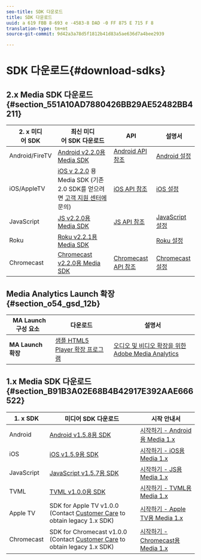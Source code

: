 ```yaml
---
seo-title: SDK 다운로드
title: SDK 다운로드
uuid: a 619 FBB 8-693 e -4583-8 DAD -0 FF 875 E 715 F 8
translation-type: tm+mt
source-git-commit: 9d42a3a78d5f1812b41d83a5ae636d7a4bee2939

---
```



# SDK 다운로드{#download-sdks}

## 2.x Media SDK 다운로드 {#section_551A10AD7880426BB29AE52482BB4211}

| 2. x 미디어 SDK  | 최신 미디어 SDK 다운로드 |  API   |  설명서  |
| --- | --- | --- | --- |
| Android/FireTV | [Android v2.2.0용 Media SDK](https://github.com/Adobe-Marketing-Cloud/media-sdks/releases/tag/android-v2.2.0) | [Android API 참조](https://adobe-marketing-cloud.github.io/media-sdks/reference/android/) | [Android 설정](../sdk-implement/setup/set-up-android.md) |
| iOS/AppleTV | [iOS v 2.2.0](https://github.com/Adobe-Marketing-Cloud/media-sdks/releases/tag/ios-v2.2.0) 용 Media SDK (기존 2.0 SDK를 얻으려면 [고객 지원 센터에 ](https://helpx.adobe.com/marketing-cloud/contact-support.html) 문의) | [iOS API 참조](https://adobe-marketing-cloud.github.io/media-sdks/reference/ios/) | [iOS 설정](../sdk-implement/setup/set-up-ios.md) |
| JavaScript | [JS v2.2.0용 Media SDK](https://github.com/Adobe-Marketing-Cloud/media-sdks/releases/tag/js-v2.2.0) | [JS API 참조](https://adobe-marketing-cloud.github.io/media-sdks/reference/javascript/) | [JavaScript 설정](../sdk-implement/setup/set-up-js.md) |
| Roku | [Roku v2.2.1용 Media SDK](https://github.com/Adobe-Marketing-Cloud/media-sdks/releases/tag/roku-v2.2.1) |  | [Roku 설정](../sdk-implement/setup/set-up-roku.md) |
| Chromecast | [Chromecast v2.2.0용 Media SDK](https://github.com/Adobe-Marketing-Cloud/media-sdks/releases/tag/chromecast-v2.2.0) | [Chromecast API 참조](https://adobe-marketing-cloud.github.io/media-sdks/reference/chromecast/) | [Chromecast 설정](../sdk-implement/setup/set-up-chromecast.md) |

<!--
## Download the Adobe Nielsen 2.x SDKs {#section_ih5_vpz_p1b}

|  &nbsp;Adobe Nielsen 2.x SDKs&nbsp; | Latest&nbsp;Media&nbsp;SDK&nbsp;Downloads&nbsp; | Nielsen&nbsp;Implementation&nbsp;Guides&nbsp; |
|---|---|---|
| **Android** | [VHL for Android v.2.0.1N](https://adobecertifiedmetrics.zendesk.com/hc/en-us/articles/115002514727-VHL-version-2-0-x-N-GA-Release) | [Android 2.1](../nielsen-partnership/dcr-impl/dcr-android-impl-2.1.md) |
| **iOS** | [VHL for iOS v.2.0.1N](https://adobecertifiedmetrics.zendesk.com/hc/en-us/articles/115002514727-VHL-version-2-0-x-N-GA-Release) | [iOS 2.1](../nielsen-partnership/dcr-impl/dcr-ios-impl-2.1.md) |
| **JavaScript** | [VHL for JavaScript v.2.0.1N](https://adobecertifiedmetrics.zendesk.com/hc/en-us/articles/115002514727-VHL-version-2-0-x-N-GA-Release) | [JavaScript 2.1](../nielsen-partnership/dcr-impl/dcr-js-impl-2.1.md) |
-->

## Media Analytics Launch 확장 {#section_o54_gsd_12b}

| MA Launch 구성 요소   | 다운로드 | 설명서 |
|---|---|---|
| **MA Launch 확장** | [샘플 HTML5 Player 확장 프로그램](https://github.com/adobe/reactor-adobe-va-sample-player) | [오디오 및 비디오 확장을 위한 Adobe Media Analytics](https://docs.adobelaunch.com/extension-reference/web/adobe-media-analytics-for-audio-and-video-extension) |

## 1.x Media SDK 다운로드 {#section_B91B3A02E68B4B42917E392AAE666522}

| 1. x SDK  | 미디어 SDK 다운로드  | 시작 안내서  |
| --- | --- | --- |
| Android | [Android v1.5.8용 SDK](https://github.com/Adobe-Marketing-Cloud/video-heartbeat/releases/tag/android-v1.5.8) | [시작하기 - Android용 Media 1.x](setup/vhl-dev-guide-v15_android.pdf) |
| iOS | [iOS v1.5.9용 SDK](https://github.com/Adobe-Marketing-Cloud/video-heartbeat/releases/tag/ios-v1.5.9) | [시작하기 - iOS용 Media 1.x](setup/vhl-dev-guide-v15_ios.pdf) |
| JavaScript | [JavaScript v1.5.7용 SDK](https://github.com/Adobe-Marketing-Cloud/video-heartbeat/releases/tag/js-v1.5.7) | [시작하기 - JS용 Media 1.x](setup/vhl-dev-guide-v15_js.pdf) |
| TVML | [TVML v1.0.0용 SDK](https://github.com/Adobe-Marketing-Cloud/video-heartbeat/releases/tag/tvml-v1.0.0) | [시작하기 - TVML용 Media 1.x](setup/vhl_tvml.pdf) |
| Apple TV | SDK for Apple TV v1.0.0 (Contact [Customer Care](https://helpx.adobe.com/marketing-cloud/contact-support.html) to obtain legacy 1.x SDK) | [시작하기 - Apple TV용 Media 1.x](setup/vhl-dev-guide-v1x_appletv.pdf) |
| Chromecast | SDK for Chromecast v1.0.0 (Contact [Customer Care](https://helpx.adobe.com/marketing-cloud/contact-support.html) to obtain legacy 1.x SDK) | [시작하기 - Chromecast용 Media 1.x](setup/chromecast_1.x_sdk.pdf) |

